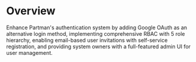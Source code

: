 # Overview

Enhance Partman's authentication system by adding Google OAuth as an alternative login method, implementing comprehensive RBAC with 5 role hierarchy, enabling email-based user invitations with self-service registration, and providing system owners with a full-featured admin UI for user management.
